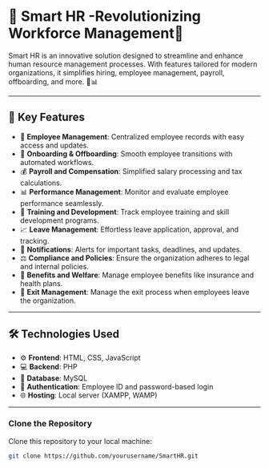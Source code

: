 # 🌟 **Smart HR -Revolutionizing Workforce Management**🌟

Smart HR is an innovative solution designed to streamline and enhance human resource management processes. With features tailored for modern organizations, it simplifies hiring, employee management, payroll, offboarding, and more. 💼📊

---

## 🎯 **Key Features**
- 📝 **Employee Management**: Centralized employee records with easy access and updates.
- 🔄 **Onboarding & Offboarding**: Smooth employee transitions with automated workflows.
- 💰 **Payroll and Compensation**: Simplified salary processing and tax calculations.
- 📊 **Performance Management**: Monitor and evaluate employee performance seamlessly.
- 📅 **Training and Development**: Track employee training and skill development programs.
- 📈 **Leave Management**: Effortless leave application, approval, and tracking.
- 🔔 **Notifications**: Alerts for important tasks, deadlines, and updates.
- ⚖️ **Compliance and Policies**: Ensure the organization adheres to legal and internal policies.
- 🏥 **Benefits and Welfare**: Manage employee benefits like insurance and health plans.
- 🚪 **Exit Management**: Manage the exit process when employees leave the organization.

---

## 🛠️ **Technologies Used**
- ⚙️ **Frontend**: HTML, CSS, JavaScript
- 💻 **Backend**: PHP
- 💾 **Database**: MySQL
- 🔐 **Authentication**: Employee ID and password-based login
- 🌐 **Hosting**: Local server (XAMPP, WAMP)

---

### Clone the Repository
   Clone this repository to your local machine:
   ```bash
   git clone https://github.com/yourusername/SmartHR.git
   ```

